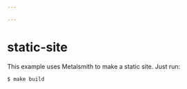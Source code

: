 ```yaml
---

---
```


# static-site
This example uses Metalsmith to make a static site. Just run:

    $ make build
